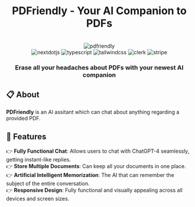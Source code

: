 <div align="center">
  <h1>PDFriendly - Your AI Companion to PDFs</h1>
</div>

<div align="center">
  <br />
  
  <img src="https://github.com/user-attachments/assets/1e877233-2a7e-407d-a33f-e63a04b398b7" alt="pdfriendly" />

  <br />

  <div>
    <img src="https://img.shields.io/badge/-Next_JS-black?style=for-the-badge&logoColor=white&logo=nextdotjs&color=000000" alt="nextdotjs" />
    <img src="https://img.shields.io/badge/-Typescript-black?style=for-the-badge&logoColor=white&logo=typescript&color=3178C6" alt="typescript" />
    <img src="https://img.shields.io/badge/-Tailwind_CSS-black?style=for-the-badge&logoColor=white&logo=tailwindcss&color=06B6D4" alt="tailwindcss" />
    <img src="https://img.shields.io/badge/-clerk-k23E?style=for-the-badge&logoColor=777882&logo=clerk&color=000000" alt="clerk" />
    <img src="https://img.shields.io/badge/-stripe-k23E?style=for-the-badge&logoColor=white&logo=stripe&color=6671e4" alt="stripe" />
  </div>

  <h3 align="center">Erase all your headaches about PDFs with your newest AI companion</h3>
</div>

## 📋 About

**PDFriendly** is an AI assitant which can chat about anything regarding a provided PDF.

## 🔋 Features
👉 **Fully Functional Chat**: Allows users to chat with ChatGPT-4 seamlessly, getting instant-like replies. <br />
👉 **Store Multiple Documents**: Can keep all your documents in one place. <br />
👉 **Artificial Intelligent Memorization**: The AI that can remember the subject of the entire conversation. <br />
👉 **Responsive Design**: Fully functional and visually appealing across all devices and screen sizes. <br />
